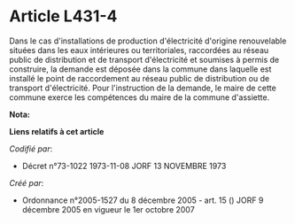 # Article L431-4

Dans le cas d'installations de production d'électricité d'origine renouvelable situées dans les eaux intérieures ou
territoriales, raccordées au réseau public de distribution et de transport d'électricité et soumises à permis de construire,
la demande est déposée dans la commune dans laquelle est installé le point de raccordement au réseau public de distribution
ou de transport d'électricité. Pour l'instruction de la demande, le maire de cette commune exerce les compétences du maire de
la commune d'assiette.

**Nota:**



**Liens relatifs à cet article**

_Codifié par_:

  - Décret n°73-1022 1973-11-08 JORF 13 NOVEMBRE 1973

_Créé par_:

  - Ordonnance n°2005-1527 du 8 décembre 2005 - art. 15 () JORF 9 décembre 2005 en vigueur le 1er octobre 2007
